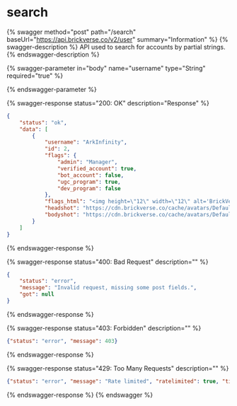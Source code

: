 # search

{% swagger method="post" path="/search" baseUrl="https://api.brickverse.co/v2/user" summary="Information" %}
{% swagger-description %}
API used to search for accounts by partial strings.
{% endswagger-description %}

{% swagger-parameter in="body" name="username" type="String" required="true" %}

{% endswagger-parameter %}

{% swagger-response status="200: OK" description="Response" %}
```json
{
    "status": "ok",
    "data": [
        {
            "username": "ArkInfinity",
            "id": 2,
            "flags": {
                "admin": "Manager",
                "verified_account": true,
                "bot_account": false,
                "ugc_program": true,
                "dev_program": false
            },
            "flags_html": "<img height=\"12\" width=\"12\" alt='BrickVerse Staff' class='avimg' src='https://cdn.brickverse.co/img/brand/Admin.png'> <img height=\"12\" width=\"12\" alt='BrickVerse Verified' class='avimg' src='https://cdn.brickverse.co/img/brand/Verified.png'> ",
            "headshot": "https://cdn.brickverse.co/cache/avatars/Default_Head.png",
            "bodyshot": "https://cdn.brickverse.co/cache/avatars/Default.png"
        }
    ]
}
```
{% endswagger-response %}

{% swagger-response status="400: Bad Request" description="" %}
```json
{
    "status": "error",
    "message": "Invalid request, missing some post fields.",
    "got": null
}
```
{% endswagger-response %}

{% swagger-response status="403: Forbidden" description="" %}
```json
{"status": "error", "message": 403}
```
{% endswagger-response %}

{% swagger-response status="429: Too Many Requests" description="" %}
```json
{"status": "error", "message": "Rate limited", "ratelimited": true, "time": "seconds_string"}
```
{% endswagger-response %}
{% endswagger %}
